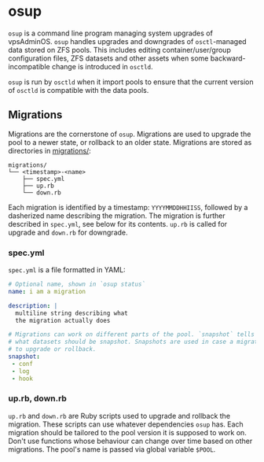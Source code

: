 osup
====

`osup` is a command line program managing system upgrades of vpsAdminOS. `osup`
handles upgrades and downgrades of `osctl`-managed data stored on ZFS pools.
This includes editing container/user/group configuration files, ZFS datasets
and other assets when some backward-incompatible change is introduced in
`osctld`.

`osup` is run by `osctld` when it import pools to ensure that the current
version of `osctld` is compatible with the data pools.

## Migrations
Migrations are the cornerstone of `osup`. Migrations are used to upgrade
the pool to a newer state, or rollback to an older state. Migrations are stored
as directories in [migrations/](migrations/):

    migrations/
    └── <timestamp>-<name>
        ├── spec.yml
        ├── up.rb
        └── down.rb

Each migration is identified by a timestamp: `YYYYMMDDHHIISS`, followed by
a dasherized name describing the migration. The migration is further described
in `spec.yml`, see below for its contents. `up.rb` is called for upgrade
and `down.rb` for downgrade.

### spec.yml
`spec.yml` is a file formatted in YAML:

```yaml
# Optional name, shown in `osup status`
name: i am a migration

description: |
  multiline string describing what
  the migration actually does

# Migrations can work on different parts of the pool. `snapshot` tells `osup`
# what datasets should be snapshot. Snapshots are used in case a migration fails
# to upgrade or rollback.
snapshot:
 - conf
 - log
 - hook
```

### up.rb, down.rb
`up.rb` and `down.rb` are Ruby scripts used to upgrade and rollback the
migration. These scripts can use whatever dependencies `osup` has. Each
migration should be tailored to the pool version it is supposed to work on.
Don't use functions whose behaviour can change over time based on other
migrations. The pool's name is passed via global variable `$POOL`.
